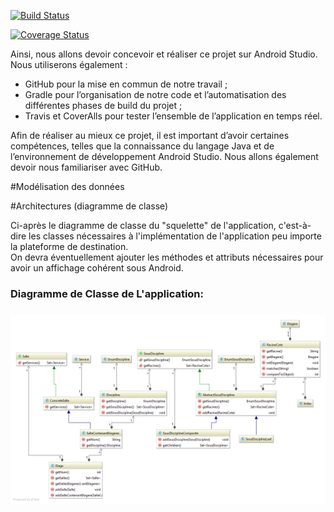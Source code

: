 [![Build Status](https://travis-ci.org/Miage-Paris-Ouest/m1c20152016-planinteractifbu.svg?branch=master)](https://travis-ci.org/Miage-Paris-Ouest/m1c20152016-planinteractifbu)

[![Coverage Status](https://coveralls.io/repos/github/Miage-Paris-Ouest/m1c20152016-planinteractifbu/badge.svg?branch=master)](https://coveralls.io/github/Miage-Paris-Ouest/m1c20152016-planinteractifbu?branch=master)

<p>
Ainsi, nous allons devoir concevoir et réaliser ce projet sur Android Studio.
Nous utiliserons également :
  <ul>
    <li>	GitHub pour la mise en commun de notre travail ;</li>
    <li>	Gradle pour l’organisation de notre code et l’automatisation des différentes phases
        de build du projet ;
    </li>
    <li>	Travis  et CoverAlls pour tester l’ensemble de l’application en temps réel.</li>
  </ul>
</p>
<p>
Afin de réaliser au mieux ce projet, il est important d’avoir certaines compétences, telles que la
 connaissance du langage Java et de l’environnement de développement Android Studio. Nous allons
 également devoir nous familiariser avec GitHub.
</p>

#Modélisation des données

#Architectures (diagramme de classe)

<p>
  Ci-après le diagramme de classe du "squelette" de l'application, c'est-à-dire les classes nécessaires à l'implémentation de 
  l'application peu importe la plateforme de destination. <br />
  On devra éventuellement ajouter les méthodes et attributs nécessaires pour avoir un affichage cohérent sous Android.
  
  <h3>Diagramme de Classe de L'application:<h3>
  <img src="https://raw.githubusercontent.com/Miage-Paris-Ouest/m1c20152016-planinteractifbu/clement/Documents/diagram.png" />
  
</p>
  
